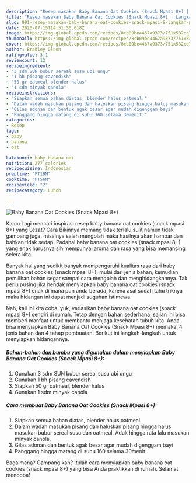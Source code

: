 ```yaml
---
description: "Resep masakan Baby Banana Oat Cookies (Snack Mpasi 8+) | Langkah Membuat Baby Banana Oat Cookies (Snack Mpasi 8+) Yang Enak Dan Mudah"
title: "Resep masakan Baby Banana Oat Cookies (Snack Mpasi 8+) | Langkah Membuat Baby Banana Oat Cookies (Snack Mpasi 8+) Yang Enak Dan Mudah"
slug: 991-resep-masakan-baby-banana-oat-cookies-snack-mpasi-8-langkah-membuat-baby-banana-oat-cookies-snack-mpasi-8-yang-enak-dan-mudah
date: 2020-07-15T14:51:56.018Z
image: https://img-global.cpcdn.com/recipes/8cb09be4467a9373/751x532cq70/baby-banana-oat-cookies-snack-mpasi-8-foto-resep-utama.jpg
thumbnail: https://img-global.cpcdn.com/recipes/8cb09be4467a9373/751x532cq70/baby-banana-oat-cookies-snack-mpasi-8-foto-resep-utama.jpg
cover: https://img-global.cpcdn.com/recipes/8cb09be4467a9373/751x532cq70/baby-banana-oat-cookies-snack-mpasi-8-foto-resep-utama.jpg
author: Bradley Olson
ratingvalue: 3.1
reviewcount: 12
recipeingredient:
- "3 sdm SUN bubur sereal susu ubi ungu"
- "1 bh pisang cavendish"
- "50 gr oatmeal blender halus"
- "1 sdm minyak canola"
recipeinstructions:
- "Siapkan semua bahan diatas, blender halus oatmeal."
- "Dalam wadah masukan pisang dan haluskan pisang hingga halus masukan bubur sereal susu dan oatmeal. Aduk hingga rata lalu masukan minyak canola."
- "Gilas adonan dan bentuk agak besar agar mudah digenggam bayi"
- "Panggang hingga matang di suhu 160 selama 30menit."
categories:
- Resep
tags:
- baby
- banana
- oat

katakunci: baby banana oat 
nutrition: 277 calories
recipecuisine: Indonesian
preptime: "PT19M"
cooktime: "PT56M"
recipeyield: "2"
recipecategory: Lunch

---
```



![Baby Banana Oat Cookies (Snack Mpasi 8+)](https://img-global.cpcdn.com/recipes/8cb09be4467a9373/751x532cq70/baby-banana-oat-cookies-snack-mpasi-8-foto-resep-utama.jpg)

Kamu Lagi mencari inspirasi resep baby banana oat cookies (snack mpasi 8+) yang Lezat? Cara Bikinnya memang tidak terlalu sulit namun tidak gampang juga. misalnya salah mengolah maka hasilnya akan hambar dan bahkan tidak sedap. Padahal baby banana oat cookies (snack mpasi 8+) yang enak harusnya sih mempunyai aroma dan rasa yang bisa memancing selera kita.



Banyak hal yang sedikit banyak mempengaruhi kualitas rasa dari baby banana oat cookies (snack mpasi 8+), mulai dari jenis bahan, kemudian pemilihan bahan segar sampai cara mengolah dan menghidangkannya. Tak perlu pusing jika hendak menyiapkan baby banana oat cookies (snack mpasi 8+) enak di mana pun anda berada, karena asal sudah tahu triknya maka hidangan ini dapat menjadi suguhan istimewa.


Nah, kali ini kita coba, yuk, variasikan baby banana oat cookies (snack mpasi 8+) sendiri di rumah. Tetap dengan bahan sederhana, sajian ini bisa memberi manfaat untuk membantu menjaga kesehatan tubuh kita. Anda bisa menyiapkan Baby Banana Oat Cookies (Snack Mpasi 8+) memakai 4 jenis bahan dan 4 tahap pembuatan. Berikut ini langkah-langkah untuk menyiapkan hidangannya.

<!--inarticleads1-->

##### Bahan-bahan dan bumbu yang digunakan dalam menyiapkan Baby Banana Oat Cookies (Snack Mpasi 8+):

1. Gunakan 3 sdm SUN bubur sereal susu ubi ungu
1. Gunakan 1 bh pisang cavendish
1. Siapkan 50 gr oatmeal, blender halus
1. Gunakan 1 sdm minyak canola




<!--inarticleads2-->

##### Cara membuat Baby Banana Oat Cookies (Snack Mpasi 8+):

1. Siapkan semua bahan diatas, blender halus oatmeal.
1. Dalam wadah masukan pisang dan haluskan pisang hingga halus masukan bubur sereal susu dan oatmeal. Aduk hingga rata lalu masukan minyak canola.
1. Gilas adonan dan bentuk agak besar agar mudah digenggam bayi
1. Panggang hingga matang di suhu 160 selama 30menit.




Bagaimana? Gampang kan? Itulah cara menyiapkan baby banana oat cookies (snack mpasi 8+) yang bisa Anda praktikkan di rumah. Selamat mencoba!
